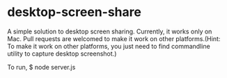 # desktop-screen-share
A simple solution to desktop screen sharing. Currently, it works only on Mac. Pull requests are welcomed to make it work on other platforms.(Hint: To make it work on other platforms, you just need to find commandline utility to capture desktop screenshot.)

To run,
$ node server.js
